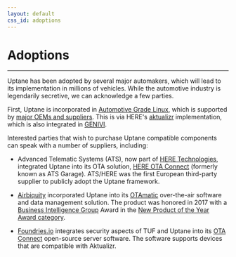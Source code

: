 ```yaml
---
layout: default
css_id: adoptions
---
```


# Adoptions
-------------

Uptane has been adopted by several major automakers, which will lead to
its implementation in millions of vehicles. While the automotive industry
is legendarily secretive, we can acknowledge a few
parties.

First, Uptane is incorporated in
[Automotive Grade Linux](https://www.automotivelinux.org/), which is
supported by
[major OEMs and suppliers](https://www.automotivelinux.org/about/members).
This is via HERE's [aktualizr](https://github.com/advancedtelematic/aktualizr)
implementation, which is also integrated in [GENIVI](https://www.genivi.org/).


Interested parties that wish to purchase Uptane compatible components can
speak with a number of suppliers, including:

* Advanced Telematic Systems (ATS), now part of
[HERE Technologies](https://www.here.com/en), integrated Uptane
into its OTA solution, [HERE OTA Connect](https://docs.ota.here.com/index.html)
(formerly known as ATS Garage).
ATS/HERE was the first European third-party supplier to publicly
adopt the Uptane framework.

* [Airbiquity](https://www.airbiquity.com) incorporated Uptane into its
[OTAmatic](https://www.airbiquity.com/product-offerings/software-and-data-management)
over-the-air software and data management solution. The product was honored in
2017 with a
[Business Intelligence Group](https://www.bintelligence.com/) Award in the [New Product of the Year Award category](https://www.airbiquity.com/news/press-releases/airbiquity-otamatic-named-2017-new-product-year-business-intelligence-group).

* [Foundries.io](https://foundries.io/) integrates security aspects of TUF and Uptane into its
[OTA Connect](https://foundries.io/insights/2018/07/12/ota-part-4/) open-source server software. The software supports devices that are compatible with Aktualizr.
